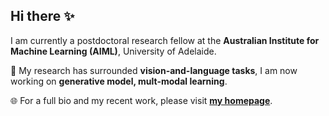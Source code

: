 ## Hi there ✨

I am currently a postdoctoral research fellow at the **Australian Institute for Machine Learning (AIML)**, University of Adelaide.

🔭 My research has surrounded **vision-and-language tasks**, I am now working on **generative model, mult-modal learning**.

🌐 For a full bio and my recent work, please visit [**my homepage**](https://www.zheyuanliu.me/).

<!--
**Cuberick-Orion/Cuberick-Orion** is a ✨ _special_ ✨ repository because its `README.md` (this file) appears on your GitHub profile.

Here are some ideas to get you started:

- 🔭 I’m now working on ...
- 🌱 I’m currently learning ...
- 👯 I’m looking to collaborate on ...
- 🤔 I’m looking for help with ...
- 💬 Ask me about ...
- 📫 How to reach me: ...
- 😄 Pronouns: ...
- ⚡ Fun fact: ...
-->
